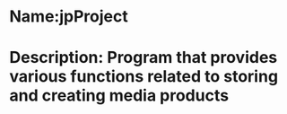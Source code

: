 # Name:jpProject

# Description: Program that provides various functions related to storing and creating media products
